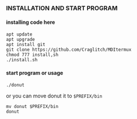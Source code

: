 ### INSTALLATION AND START PROGRAM
#### installing code here
```
apt update
apt upgrade
apt install git
git clone https://github.com/Craglitch/MDItermux
chmod 777 install,sh
./install.sh
```
#### start program or usage
```
./donut
```

or you can move donut it to `$PREFIX/bin`

```
mv donut $PREFIX/bin
donut
```

